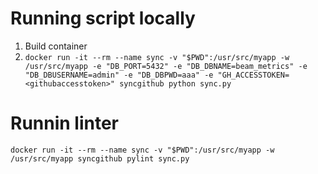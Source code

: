 <!--
    Licensed to the Apache Software Foundation (ASF) under one
    or more contributor license agreements.  See the NOTICE file
    distributed with this work for additional information
    regarding copyright ownership.  The ASF licenses this file
    to you under the Apache License, Version 2.0 (the
    "License"); you may not use this file except in compliance
    with the License.  You may obtain a copy of the License at

      http://www.apache.org/licenses/LICENSE-2.0

    Unless required by applicable law or agreed to in writing,
    software distributed under the License is distributed on an
    "AS IS" BASIS, WITHOUT WARRANTIES OR CONDITIONS OF ANY
    KIND, either express or implied.  See the License for the
    specific language governing permissions and limitations
    under the License.
-->
# Running script locally
1. Build container
2. `docker run -it --rm --name sync -v "$PWD":/usr/src/myapp -w /usr/src/myapp -e "DB_PORT=5432" -e "DB_DBNAME=beam_metrics" -e "DB_DBUSERNAME=admin" -e "DB_DBPWD=aaa" -e "GH_ACCESSTOKEN=<githubaccesstoken>" syncgithub python sync.py`

# Runnin linter
`docker run -it --rm --name sync -v "$PWD":/usr/src/myapp -w /usr/src/myapp syncgithub pylint sync.py`
